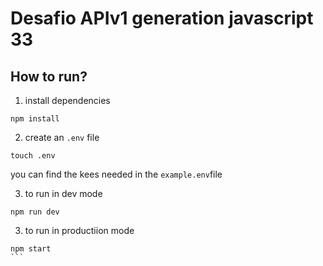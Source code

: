 # Desafio APIv1 generation javascript 33


## How to run?

1. install dependencies
```
npm install
```
2. create an `.env` file 
```
touch .env
```
you can find the kees needed in the `example.env`file

 
3. to run in dev mode
````
npm run dev
````
3. to run in productiion mode
````
npm start
```